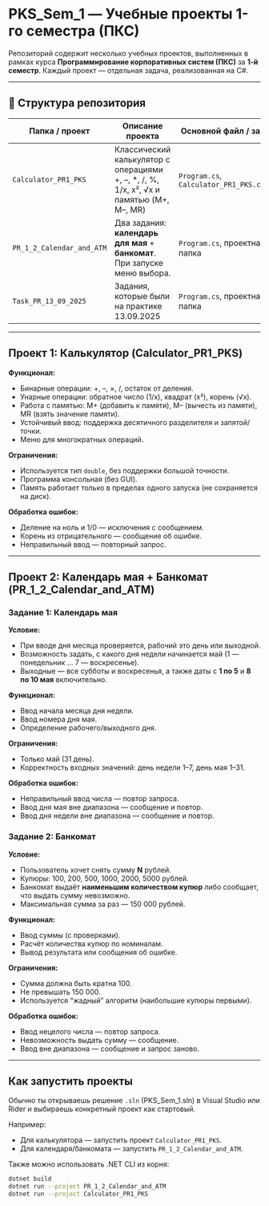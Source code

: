 # PKS_Sem_1 — Учебные проекты 1-го семестра (ПКС)

Репозиторий содержит несколько учебных проектов, выполненных в рамках курса **Программирование корпоративных систем (ПКС)** за **1-й семестр**. Каждый проект — отдельная задача, реализованная на C#.

---

## 📁 Структура репозитория

| Папка / проект | Описание проекта | Основной файл / запуск |
|----------------|------------------|--------------------------|
| `Calculator_PR1_PKS` | Классический калькулятор с операциями +, –, *, /, %, 1/x, x², √x и памятью (M+, M–, MR) | `Program.cs`, `Calculator_PR1_PKS.csproj` |
| `PR_1_2_Calendar_and_ATM` | Два задания: **календарь для мая** + **банкомат**. При запуске меню выбора. | `Program.cs`, проектная папка |
| `Task_PR_13_09_2025` | Задания, которые были на практике 13.09.2025 | `Program.cs`, проектная папка |

---

## Проект 1: Калькулятор (Calculator_PR1_PKS)

**Функционал:**
- Бинарные операции: +, –, ×, /, остаток от деления.  
- Унарные операции: обратное число (1/x), квадрат (x²), корень (√x).  
- Работа с памятью: M+ (добавить к памяти), M– (вычесть из памяти), MR (взять значение памяти).  
- Устойчивый ввод: поддержка десятичного разделителя и запятой/точки.  
- Меню для многократных операций.

**Ограничения:**
- Используется тип `double`, без поддержки большой точности.  
- Программа консольная (без GUI).  
- Память работает только в пределах одного запуска (не сохраняется на диск).

**Обработка ошибок:**
- Деление на ноль и 1/0 — исключения с сообщением.  
- Корень из отрицательного — сообщение об ошибке.  
- Неправильный ввод — повторный запрос.

---

## Проект 2: Календарь мая + Банкомат (PR_1_2_Calendar_and_ATM)

### Задание 1: Календарь мая

**Условие:**
- При вводе дня месяца проверяется, рабочий это день или выходной.  
- Возможность задать, с какого дня недели начинается май (1 — понедельник … 7 — воскресенье).  
- Выходные — все субботы и воскресенья, а также даты с **1 по 5** и **8 по 10 мая** включительно.

**Функционал:**
- Ввод начала месяца дня недели.  
- Ввод номера дня мая.  
- Определение рабочего/выходного дня.

**Ограничения:**
- Только май (31 день).  
- Корректность входных значений: день недели 1–7, день мая 1–31.

**Обработка ошибок:**
- Неправильный ввод числа — повтор запроса.  
- Ввод дня мая вне диапазона — сообщение и повтор.  
- Ввод дня недели вне диапазона — сообщение и повтор.

### Задание 2: Банкомат

**Условие:**
- Пользователь хочет снять сумму **N** рублей.  
- Купюры: 100, 200, 500, 1000, 2000, 5000 рублей.  
- Банкомат выдаёт **наименьшим количеством купюр** либо сообщает, что выдать сумму невозможно.  
- Максимальная сумма за раз — 150 000 рублей.

**Функционал:**
- Ввод суммы (с проверками).  
- Расчёт количества купюр по номиналам.  
- Вывод результата или сообщения об ошибке.

**Ограничения:**
- Сумма должна быть кратна 100.  
- Не превышать 150 000.  
- Используется “жадный” алгоритм (наибольшие купюры первыми).

**Обработка ошибок:**
- Ввод нецелого числа — повтор запроса.  
- Невозможность выдать сумму — сообщение.  
- Ввод вне диапазона — сообщение и запрос заново.

---

## Как запустить проекты

Обычно ты открываешь решение `.sln` (PKS_Sem_1.sln) в Visual Studio или Rider и выбираешь конкретный проект как стартовый.  

Например:
- Для калькулятора — запустить проект `Calculator_PR1_PKS`.  
- Для календаря/банкомата — запустить `PR_1_2_Calendar_and_ATM`.

Также можно использовать .NET CLI из корня:

```bash
dotnet build
dotnet run --project PR_1_2_Calendar_and_ATM
dotnet run --project Calculator_PR1_PKS
